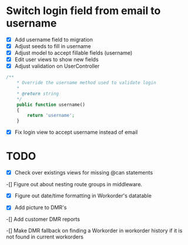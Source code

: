 # Switch login field from email to username
-[x] Add username field to migration
-[x] Adjust seeds to fill in username
-[x] Adjust model to accept fillable fields (username)
-[x] Edit user views to show new fields
-[x] Adjust validation on UserController
```php
/**
    * Override the username method used to validate login
    *
    * @return string
    */
    public function username()
    {
        return 'username';
    } 
```
-[X] Fix login view to accept username instead of email

# TODO
-[x] Check over existings views for missing @can statements

-[] Figure out about nesting route groups in middleware.

-[X] Figure out date/time formatting in Workorder's datatable

-[X] Add picture to DMR's

-[] Add customer DMR reports

-[] Make DMR fallback on finding a Workorder in workorder history if it is not found in current workorders